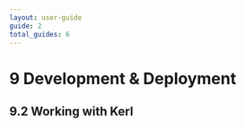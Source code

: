 ```yaml
---
layout: user-guide
guide: 2
total_guides: 6
---
```

# 9 Development & Deployment

## 9.2 Working with Kerl
